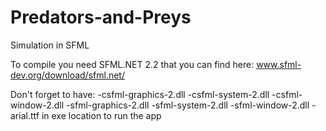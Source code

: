 # Predators-and-Preys
Simulation in SFML

To compile you need SFML.NET 2.2 that you can find here:
www.sfml-dev.org/download/sfml.net/

Don't forget to have:
-csfml-graphics-2.dll
-csfml-system-2.dll
-csfml-window-2.dll
-sfml-graphics-2.dll
-sfml-system-2.dll
-sfml-window-2.dll
-arial.ttf
in exe location to run the app
